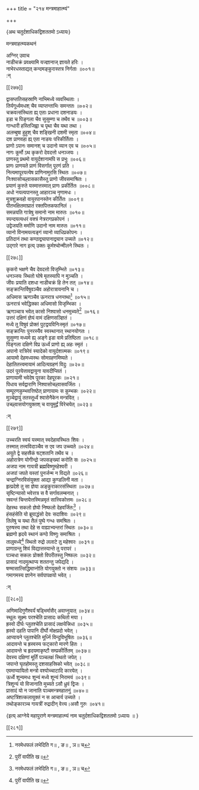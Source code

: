 +++
title = "२१४ मन्त्रमाहात्म्यं"

+++

\{अथ चतुर्दशाधिकद्विशततमो ऽध्यायः\}

मन्त्रमाहत्म्यकथनं  
    
अग्निर् उवाच  
नाडीचक्रं प्रवक्ष्यामि यज्ज्ञानाज् ज्ञायते हरिः   ।  
नाभेरधस्ताद्यत् कन्दमङ्कुरास्तत्र निर्गताः ॥००१॥  
:न्  
    
[^१]: नरमेधफलं लभेदिति ग॥ , ङ॥ , ञ॥ च  
    
[^२]: पुरीं वापीति ख॥  
    
[^३]: कार्त्तिकादाविति ख॥ , ट॥ च  
[^४]: कुर्वन् सन्तारयेत् कुलमिति ग॥ , घ॥ , ङ॥ , ट॥ च  

[[२७७]]
    
द्वासप्ततिसहस्राणि नाभिमध्ये व्यवस्थिताः ।  
तिर्यगूर्ध्वमधश् चैव व्याप्तन्ताभिः समन्ततः   ॥००२॥  
चक्रवत्संस्थिता ह्य् एताः प्रधाना दशनाडयः   ।  
इडा च पिङ्गला चैव सुसुम्णा च तथैव च ॥००३॥  
गान्धारी हस्तिजिह्वा च पृथा चैव यथा तथा ।  
अलम्बुषा हुहुश् चैव शङ्खिनी दशमी स्मृता   ॥००४॥  
दश प्राणवहा ह्य् एता नाडयः परिकीर्तिताः   ।  
प्राणो ऽपानः समानश् च उदानो व्यान एव च ॥००५॥  
नागः कूर्मो ऽथ कृकरो देवदत्तो धनञ्जयः ।  
प्राणस्तु प्रथमो वायुर्दशानामपि स प्रभुः ॥००६॥  
प्राणः प्राणयते प्राणं विसर्गात् पूरणं प्रति   ।  
नित्यमापूरयत्येष प्राणिनामुरसि स्थितः ॥००७॥  
निःश्वासोच्छ्वासकासैस्तु प्राणो जीवसमाश्रितः   ।  
प्रयाणं कुरुते यस्मात्तस्मात् प्राणः प्रकीर्तितः   ॥००८॥  
अधो नयत्यपानस्तु आहारञ्च नृणामधः ।  
मूत्रशुक्रवहो वायुरपानस्तेन कीर्तितः ॥००९॥  
पीतभक्षितमाघ्रातं रक्तपित्तकफानिलं ।  
समन्नयति गात्रेषु समानो नाम मारुतः ॥०१०॥  
स्पन्दयत्यधरं वक्त्रं नेत्ररागप्रकोपनं ।  
उद्वेजयति मर्माणि उदानो नाम मारुतः ॥०११॥  
व्यानो विनामयत्यङ्गं व्यानो व्याधिप्रकोपनः ।  
प्रतिदानं तथा कण्ठाद्व्यापानाद्व्यान उच्यते   ॥०१२॥  
उद्गारे नाग इत्य् उक्तः कूर्मश्चोन्मीलने स्थितः ।  

[[२७८]]
    
कृकरो भक्षणे चैव देवदत्तो विजृम्भिते ॥०१३॥  
धनञ्जयः स्थितो घोषे मृतस्यापि न मुञ्चति ।  
जीवः प्रयाति दशधा नाडीचक्रं हि तेन तत् ॥०१४॥  
सङ्क्रान्तिर्विषुवञ्चैव अहोरात्रायनानि च ।  
अधिमास ऋणञ्चैव ऊनरात्र धनन्तथा[^१] ॥०१५॥  
ऊनरात्रं भवेद्धिक्का अधिमासो विजृम्भिका ।  
ऋणञ्चात्र भवेत् कासो निश्वासो धनमुच्यते[^२] ॥०१६॥  
उत्तरं दक्षिणं ज्ञेयं वामं दक्षिणसञ्ज्ञितं   ।  
मध्ये तु विषुवं प्रोक्तं पुटद्वयविनिःस्मृतं   ॥०१७॥  
सङ्क्रान्तिः पुनरस्यैव स्वस्थानात् स्थानयोगतः ।  
सुसुम्णा मध्यमे ह्य् अङ्गे इडा वामे प्रतिष्ठिता   ॥०१८॥  
पिङ्गला दक्षिणे विप्र ऊर्ध्वं प्राणो ह्य् अहः स्मृतं   ।  
अपानो रात्रिरेवं स्यादेको वायुर्दशात्मकः ॥०१९॥  
आयामो देहमध्यस्थः सोमग्रहणमिष्यते ।  
देहातितत्त्वमायामं आदित्यग्रहणं विदुः ॥०२०॥  
उदरं पूरयेत्तावद्वायुना यावदीप्सितं ।  
प्राणायामी भवेदेष पूरका देहपूरकः ॥०२१॥  
पिधाय सर्वद्वाराणि निश्वासोच्छ्वासवर्जितः ।  
सम्पूरणकुम्भवत्तिष्ठेत् प्राणायामः स कुम्भकः   ॥०२२॥  
मुञ्चेद्वायुं ततस्तूर्ध्वं श्वासेनैकेन मन्त्रवित् ।  
उच्छ्वासयोगयुक्तश् च वायुमूर्द्वं विरेचयेत् ॥०२३॥  
    
:न्  
    
[^१]: बलन्तथेति ञ॥  
    
[^२]: बलमुच्यते इति ञ॥ , झ॥ च  

[[२७९]]
    
उच्चरति स्वयं यस्मात् स्वदेहावस्थितः शिवः ।  
तस्मात् तत्त्वविदाञ्चैव स एव जप उच्च्यते ॥०२४॥  
अयुते द्वे सहस्रैकं षट्शतानि तथैव च ।  
अहोरात्रेण योगीन्द्रो जपसङ्ख्यां करोति सः ॥०२५॥  
अजपा नाम गायत्री ब्रह्मविष्णुमहेश्वरी ।  
अजपां जपते यस्तां पुनर्जन्म न विद्यते ॥०२६॥  
चन्द्राग्निरविसंयुक्ता आद्या कुण्डलिनी मता ।  
हृत्प्रदेशे तु सा ज्ञेया अङ्कुराकारसंस्थिता ॥०२७॥  
सृष्टिन्यासो भवेत्तत्र स वै सर्गावलम्बनात् ।  
स्रवन्तं चिन्तयेत्तस्मिन्नमृतं सात्त्विकोत्तमः ॥०२८॥  
देहस्थः सकलो ज्ञेयो निष्फलो देहवर्जितः[^१] ।  
हंसहंसेति यो ब्रूयाद्धंसो देवः सदाशिवः   ॥०२९॥  
तिलेषु च यथा तैलं पुष्पे गन्धः समश्रितः   ।  
पुरुषस्य तथा देहे स वाह्याभ्यन्तरां स्थितः ॥०३०॥  
ब्रह्मणो हृदये स्थानं कण्ठे विष्णुः समाश्रितः   ।  
तालुमध्ये[^२] स्थितो रुद्रो ललाटे तु महेश्वरः ॥०३१॥  
प्राणाग्रन्तु शिवं विद्यात्तस्यान्ते तु परापरं ।  
पञ्चधा सकलः प्रोक्तो विपरीतस्तु निष्फलः ॥०३२॥  
प्रासादं नादमुत्थाप्य शततन्तु जपेद्यदि ।  
षण्मासात्सिद्धिमाप्नोति योगयुक्तो न संशयः ॥०३३॥  
गमागमस्य ज्ञानेन सर्वपापक्षयो भवेत् ।  
    
:न्  
    
[^१]: देहपूजित इति ख॥ , घ॥ , छ॥ च  
    
[^२]: तालुमूले इति ख॥  

[[२८०]]
    
अणिमादिगुणैश्वर्यं षड्भिर्मासैर् अवाप्नुयात्   ॥०३४॥  
स्थूलः सूक्ष्मः परश्चेति प्रासादः कथितो मया   ।  
ह्रस्वो दीर्घः प्लुतश्चेति प्रासादं लक्षयेत्त्रिधा   ॥०३५॥  
ह्रस्वो दहति पापानि दीर्घो मोक्षप्रदो भवेत् ।  
आप्यायने प्लुतश्चेति मूर्ध्नि विन्दुविभूषितः ॥०३६॥  
आदावन्ते च ह्रस्वस्य फट्कारो मारणे हितः ।  
आदावन्ते च हृदयमाकृष्टौ सम्प्रकीर्तितम् ॥०३७॥  
देवस्य दक्षिणां मूर्तिं पञ्चलक्षं स्थितो जपेत्   ।  
जपान्ते घृतहोमस्तु दशसाहस्रिको भवेत् ॥०३८॥  
एवमाप्यायितो मन्त्रो वश्योच्चाटादि कारयेत् ।  
ऊर्ध्वे शून्यमधः शून्यं मध्ये शून्यं निरामयं   ॥०३९॥  
त्रिशून्यं यो विजानाति मुच्यते ऽसौ ध्रुवं द्विजः ।  
प्रासादं यो न जानाति पञ्चमन्त्रमहातनुं ॥०४०॥  
अष्टत्रिंशत्कलायुक्तं न स आचार्य उच्यते ।  
तथोङ्कारञ्च गायत्रीं रुद्रादीन् वेत्त्य।असौ गुरुः   ॥०४१॥  
    
\{इत्य् आग्नेये महापुराणे मन्त्रमाहात्म्यं नाम चतुर्दशाधिकद्विशततमो ऽध्यायः ॥  }

[[२८१]]
    